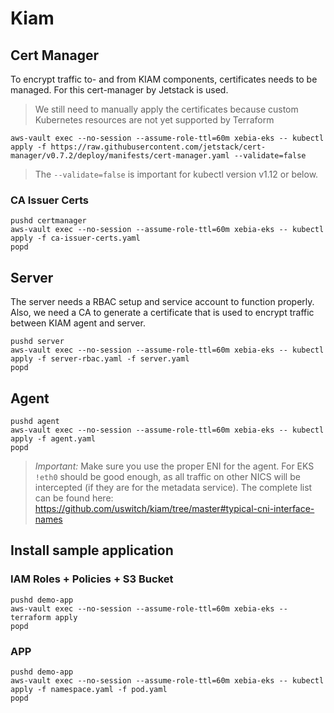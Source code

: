 # Kiam

## Cert Manager

To encrypt traffic to- and from KIAM components, certificates needs to be managed. For this cert-manager by Jetstack is used.

> We still need to manually apply the certificates because custom Kubernetes resources are not yet supported by Terraform

```
aws-vault exec --no-session --assume-role-ttl=60m xebia-eks -- kubectl apply -f https://raw.githubusercontent.com/jetstack/cert-manager/v0.7.2/deploy/manifests/cert-manager.yaml --validate=false
```

> The `--validate=false` is important for kubectl version v1.12 or below.

### CA Issuer Certs

```
pushd certmanager
aws-vault exec --no-session --assume-role-ttl=60m xebia-eks -- kubectl apply -f ca-issuer-certs.yaml
popd
```

## Server

The server needs a RBAC setup and service account to function properly. Also, we need a CA to generate a certificate that is used to encrypt traffic between KIAM agent and server.

```
pushd server
aws-vault exec --no-session --assume-role-ttl=60m xebia-eks -- kubectl apply -f server-rbac.yaml -f server.yaml
popd
```

## Agent

```
pushd agent
aws-vault exec --no-session --assume-role-ttl=60m xebia-eks -- kubectl apply -f agent.yaml
popd
```

> *Important:* Make sure you use the proper ENI for the agent. For EKS `!eth0` should be good enough, as all traffic on other NICS will be intercepted (if they are for the metadata service). The complete list can be found here: https://github.com/uswitch/kiam/tree/master#typical-cni-interface-names

## Install sample application

### IAM Roles + Policies + S3 Bucket

```
pushd demo-app
aws-vault exec --no-session --assume-role-ttl=60m xebia-eks -- terraform apply
popd
```

### APP

```
pushd demo-app
aws-vault exec --no-session --assume-role-ttl=60m xebia-eks -- kubectl apply -f namespace.yaml -f pod.yaml
popd
```
